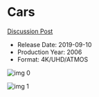 # Cars

[Discussion Post](https://www.avsforum.com/threads/bass-eq-for-filtered-movies.2995212/post-58539824)

* Release Date: 2019-09-10
* Production Year: 2006
* Format: 4K/UHD/ATMOS

![img 0](https://i.imgur.com/DIYLAQx.jpg)

![img 1](https://i.imgur.com/vo9uQVO.png)

